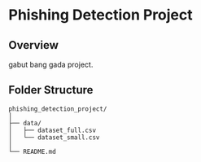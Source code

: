 # Phishing Detection Project

## Overview
gabut bang gada project.

## Folder Structure
```
phishing_detection_project/
│
├── data/
│   ├── dataset_full.csv
│   └── dataset_small.csv
│
└── README.md
```